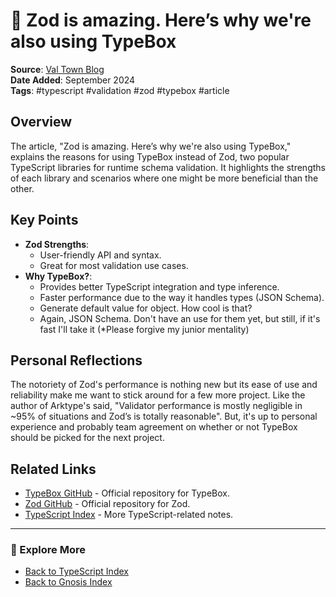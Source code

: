 # 📝 Zod is amazing. Here’s why we're also using TypeBox
**Source**: [Val Town Blog](https://blog.val.town/blog/typebox/)  
**Date Added**: September 2024  
**Tags**: #typescript #validation #zod #typebox #article  

## Overview

The article, "Zod is amazing. Here’s why we're also using TypeBox," explains the reasons for using TypeBox instead of Zod, two popular TypeScript libraries for runtime schema validation. It highlights the strengths of each library and scenarios where one might be more beneficial than the other.

## Key Points

- **Zod Strengths**:
  - User-friendly API and syntax.
  - Great for most validation use cases.
- **Why TypeBox?**:
  - Provides better TypeScript integration and type inference.
  - Faster performance due to the way it handles types (JSON Schema).
  - Generate default value for object. How cool is that?
  - Again, JSON Schema. Don't have an use for them yet, but still, if it's fast I'll take it (*Please forgive my junior mentality)

## Personal Reflections

The notoriety of Zod's performance is nothing new but its ease of use and reliability make me want to stick around for a few more project. Like the author of Arktype's said, "Validator performance is mostly negligible in ~95% of situations and Zod’s is totally reasonable". 
But, it's up to personal experience and probably team agreement on whether or not TypeBox should be picked for the next project.

## Related Links

- [TypeBox GitHub](https://github.com/sinclairzx81/typebox) - Official repository for TypeBox.
- [Zod GitHub](https://github.com/colinhacks/zod) - Official repository for Zod.
- [TypeScript Index](TypeScript-Index.md) - More TypeScript-related notes.

---

### 📂 Explore More

- [Back to TypeScript Index](TypeScript-Index.md)
- [Back to Gnosis Index](../../../00-Index.md)
